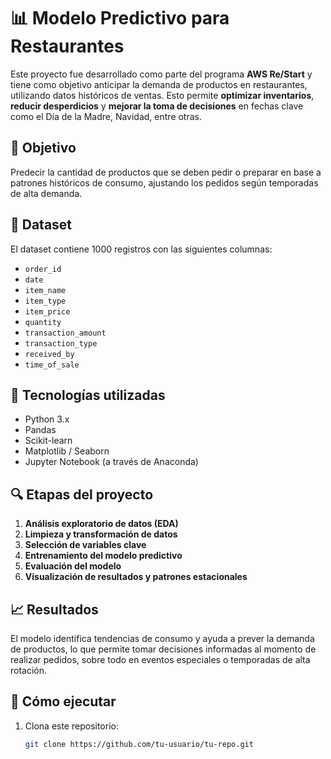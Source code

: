 # 📊 Modelo Predictivo para Restaurantes

Este proyecto fue desarrollado como parte del programa **AWS Re/Start** y tiene como objetivo anticipar la demanda de productos en restaurantes, utilizando datos históricos de ventas. Esto permite **optimizar inventarios**, **reducir desperdicios** y **mejorar la toma de decisiones** en fechas clave como el Día de la Madre, Navidad, entre otras.

## 🧠 Objetivo

Predecir la cantidad de productos que se deben pedir o preparar en base a patrones históricos de consumo, ajustando los pedidos según temporadas de alta demanda.

## 📁 Dataset

El dataset contiene 1000 registros con las siguientes columnas:

- `order_id`
- `date`
- `item_name`
- `item_type`
- `item_price`
- `quantity`
- `transaction_amount`
- `transaction_type`
- `received_by`
- `time_of_sale`

## 🔧 Tecnologías utilizadas

- Python 3.x  
- Pandas  
- Scikit-learn  
- Matplotlib / Seaborn  
- Jupyter Notebook (a través de Anaconda)

## 🔍 Etapas del proyecto

1. **Análisis exploratorio de datos (EDA)**
2. **Limpieza y transformación de datos**
3. **Selección de variables clave**
4. **Entrenamiento del modelo predictivo**
5. **Evaluación del modelo**
6. **Visualización de resultados y patrones estacionales**

## 📈 Resultados

El modelo identifica tendencias de consumo y ayuda a prever la demanda de productos, lo que permite tomar decisiones informadas al momento de realizar pedidos, sobre todo en eventos especiales o temporadas de alta rotación.

## 🚀 Cómo ejecutar

1. Clona este repositorio:
   ```bash
   git clone https://github.com/tu-usuario/tu-repo.git
